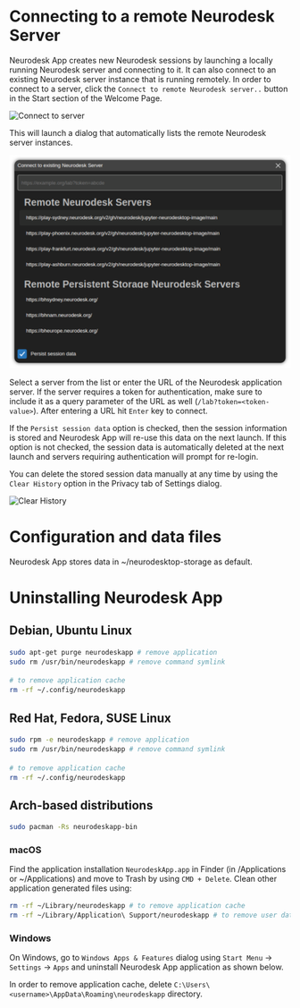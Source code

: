 # Connecting to a remote Neurodesk Server

Neurodesk App creates new Neurodesk sessions by launching a locally running Neurodesk server and connecting to it. It can also connect to an existing Neurodesk server instance that is running remotely. In order to connect to a server, click the `Connect to remote Neurodesk server..` button in the Start section of the Welcome Page.

<img src="media/start-session-connect.png" alt="Connect to server" width=250 />

This will launch a dialog that automatically lists the remote Neurodesk server instances.

<img src="media/connect-to-server.png" alt="Connect to server list" width=700 />

Select a server from the list or enter the URL of the Neurodesk application server. If the server requires a token for authentication, make sure to include it as a query parameter of the URL as well (`/lab?token=<token-value>`). After entering a URL hit `Enter` key to connect.

If the `Persist session data` option is checked, then the session information is stored and Neurodesk App will re-use this data on the next launch. If this option is not checked, the session data is automatically deleted at the next launch and servers requiring authentication will prompt for re-login.

You can delete the stored session data manually at any time by using the `Clear History` option in the Privacy tab of Settings dialog.

<img src="media/settings-privacy.png" alt="Clear History" width=800 />

# Configuration and data files

Neurodesk App stores data in ~/neurodesktop-storage as default.

# Uninstalling Neurodesk App

## Debian, Ubuntu Linux

```bash
sudo apt-get purge neurodeskapp # remove application
sudo rm /usr/bin/neurodeskapp # remove command symlink

# to remove application cache
rm -rf ~/.config/neurodeskapp
```

## Red Hat, Fedora, SUSE Linux

```bash
sudo rpm -e neurodeskapp # remove application
sudo rm /usr/bin/neurodeskapp # remove command symlink

# to remove application cache
rm -rf ~/.config/neurodeskapp
```

## Arch-based distributions

```bash
sudo pacman -Rs neurodeskapp-bin
```

### macOS

Find the application installation `NeurodeskApp.app` in Finder (in /Applications or ~/Applications) and move to Trash by using `CMD + Delete`. Clean other application generated files using:

```bash
rm -rf ~/Library/neurodeskapp # to remove application cache
rm -rf ~/Library/Application\ Support/neurodeskapp # to remove user data
```

### Windows

On Windows, go to `Windows Apps & Features` dialog using `Start Menu` -> `Settings` -> `Apps` and uninstall Neurodesk App application as shown below.

In order to remove application cache, delete `C:\Users\<username>\AppData\Roaming\neurodeskapp` directory.
